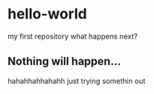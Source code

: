 # hello-world
my first repository
what happens next?

## Nothing will happen...
hahahhahhahahh just trying somethin out
